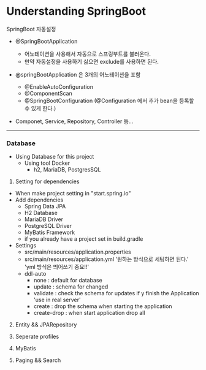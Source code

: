 <h1>Understanding SpringBoot</h1>

SpringBoot 자동설정

- @SpringBootApplication

  - 어노테이션을 사용해서 자동으로 스프링부트를 불러온다.
  - 만약 자동설정을 사용하기 싫으면 exclude를 사용하면 된다.

- @springBootApplication 은 3개의 어노테이션을 포함
  - @EnableAutoConfiguration
  - @ComponentScan
  - @SpringBootConfiguration (@Configuration 에서 추가 bean을 등록할 수 있게 한다.)
- Componet, Service, Repository, Controller 등…

---

<h3>Database</h3>

- Using Database for this project
  - Using tool Docker
    - h2, MariaDB, PostgresSQL

1. Setting for dependencies

- When make project setting in "start.spring.io"
- Add dependencies
  - Spring Data JPA
  - H2 Database
  - MariaDB Driver
  - PostgreSQL Driver
  - MyBatis Framework
  * if you already have a project set in build.gradle
- Settings
  - src/main/resources/application.properties
  - src/main/resources/application.yml
    '원하는 방식으로 세팅하면 된다.'  
    'yml 방식은 띄어쓰기 중요!!'
  - ddl-auto
    - none : default for database
    - update : schema for changed
    - validate : check the schema for updates if y finish the Application 'use in real server'
    - create : drop the schema when starting the application
    - create-drop : when start application drop all

2. Entity && JPARepository

3. Seperate profiles

4. MyBatis

5. Paging && Search
